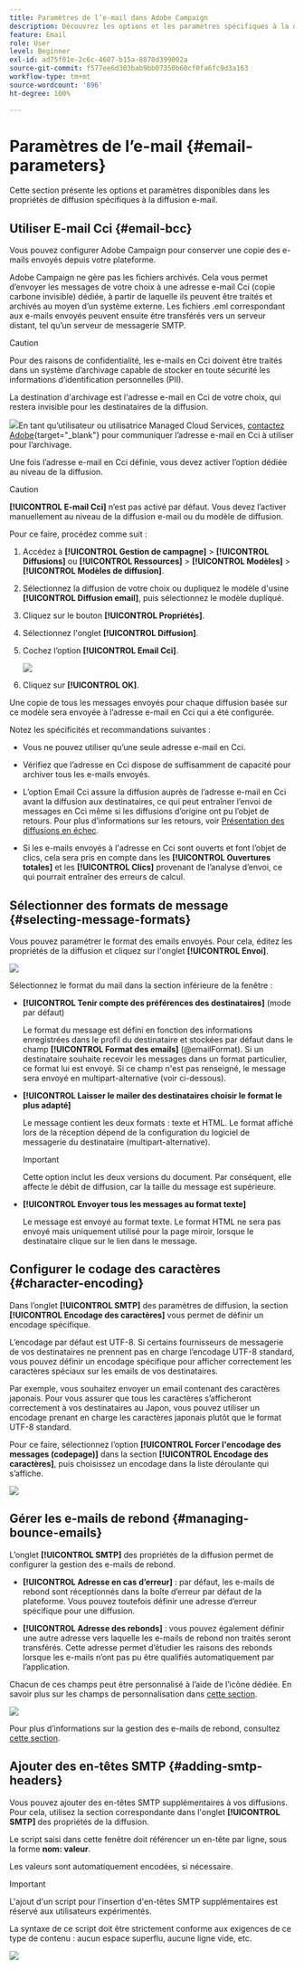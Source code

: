 ```yaml
---
title: Paramètres de l’e-mail dans Adobe Campaign
description: Découvrez les options et les paramètres spécifiques à la diffusion e-mail dans Adobe Campaign.
feature: Email
role: User
level: Beginner
exl-id: ad75f01e-2c6c-4607-b15a-8870d399002a
source-git-commit: f577ee6d303bab9bb07350b60cf0fa6fc9d3a163
workflow-type: tm+mt
source-wordcount: '896'
ht-degree: 100%

---
```


# Paramètres de l’e-mail {#email-parameters}

Cette section présente les options et paramètres disponibles dans les propriétés de diffusion spécifiques à la diffusion e-mail.

## Utiliser E-mail Cci {#email-bcc}

<!--
>[!NOTE]
>
>This capability is available starting Campaign v8.3. To check your version, refer to [this section](../start/compatibility-matrix.md#how-to-check-your-campaign-version-and-buildversion)-->

Vous pouvez configurer Adobe Campaign pour conserver une copie des e-mails envoyés depuis votre plateforme.

Adobe Campaign ne gère pas les fichiers archivés. Cela vous permet d’envoyer les messages de votre choix à une adresse e-mail Cci (copie carbone invisible) dédiée, à partir de laquelle ils peuvent être traités et archivés au moyen d’un système externe. Les fichiers .eml correspondant aux e-mails envoyés peuvent ensuite être transférés vers un serveur distant, tel qu’un serveur de messagerie SMTP.

>[!CAUTION]
>
>Pour des raisons de confidentialité, les e-mails en Cci doivent être traités dans un système d’archivage capable de stocker en toute sécurité les informations d’identification personnelles (PII).

La destination d&#39;archivage est l&#39;adresse e-mail en Cci de votre choix, qui restera invisible pour les destinataires de la diffusion.

![](../assets/do-not-localize/speech.png)En tant qu’utilisateur ou utilisatrice Managed Cloud Services, [contactez Adobe](../start/campaign-faq.md#support){target="_blank"} pour communiquer l’adresse e-mail en Cci à utiliser pour l’archivage.

Une fois l’adresse e-mail en Cci définie, vous devez activer l’option dédiée au niveau de la diffusion.

>[!CAUTION]
>
>**[!UICONTROL E-mail Cci]** n’est pas activé par défaut. Vous devez l’activer manuellement au niveau de la diffusion e-mail ou du modèle de diffusion.

Pour ce faire, procédez comme suit :

1. Accédez à **[!UICONTROL Gestion de campagne]** > **[!UICONTROL Diffusions]** ou **[!UICONTROL Ressources]** > **[!UICONTROL Modèles]** > **[!UICONTROL Modèles de diffusion]**.
1. Sélectionnez la diffusion de votre choix ou dupliquez le modèle d&#39;usine **[!UICONTROL Diffusion email]**, puis sélectionnez le modèle dupliqué.
1. Cliquez sur le bouton **[!UICONTROL Propriétés]**.
1. Sélectionnez l&#39;onglet **[!UICONTROL Diffusion]**.
1. Cochez l’option **[!UICONTROL Email Cci]**.

   ![](assets/email-bcc.png)

1. Cliquez sur **[!UICONTROL OK]**.

Une copie de tous les messages envoyés pour chaque diffusion basée sur ce modèle sera envoyée à l’adresse e-mail en Cci qui a été configurée.

Notez les spécificités et recommandations suivantes :

* Vous ne pouvez utiliser qu’une seule adresse e-mail en Cci.

* Vérifiez que l’adresse en Cci dispose de suffisamment de capacité pour archiver tous les e-mails envoyés.

* L’option Email Cci <!--with Enhanced MTA--> assure la diffusion auprès de l’adresse e-mail en Cci avant la diffusion aux destinataires, ce qui peut entraîner l’envoi de messages en Cci même si les diffusions d’origine ont pu l’objet de retours. Pour plus d’informations sur les retours, voir [Présentation des diffusions en échec](delivery-failures.md).

* Si les e-mails envoyés à l&#39;adresse en Cci sont ouverts et font l’objet de clics, cela sera pris en compte dans les **[!UICONTROL Ouvertures totales]** et les **[!UICONTROL Clics]** provenant de l’analyse d’envoi, ce qui pourrait entraîner des erreurs de calcul.

<!--Only successfully sent emails are taken in account, bounces are not.-->

## Sélectionner des formats de message {#selecting-message-formats}

Vous pouvez paramétrer le format des emails envoyés. Pour cela, éditez les propriétés de la diffusion et cliquez sur l&#39;onglet **[!UICONTROL Envoi]**.

![](assets/email-message-format.png)

Sélectionnez le format du mail dans la section inférieure de la fenêtre :

* **[!UICONTROL Tenir compte des préférences des destinataires]** (mode par défaut)

  Le format du message est défini en fonction des informations enregistrées dans le profil du destinataire et stockées par défaut dans le champ **[!UICONTROL Format des emails]** (@emailFormat). Si un destinataire souhaite recevoir les messages dans un format particulier, ce format lui est envoyé. Si ce champ n&#39;est pas renseigné, le message sera envoyé en multipart-alternative (voir ci-dessous).

* **[!UICONTROL Laisser le mailer des destinataires choisir le format le plus adapté]**

  Le message contient les deux formats : texte et HTML. Le format affiché lors de la réception dépend de la configuration du logiciel de messagerie du destinataire (multipart-alternative).

  >[!IMPORTANT]
  >
  >Cette option inclut les deux versions du document. Par conséquent, elle affecte le débit de diffusion, car la taille du message est supérieure.

* **[!UICONTROL Envoyer tous les messages au format texte]**

  Le message est envoyé au format texte. Le format HTML ne sera pas envoyé mais uniquement utilisé pour la page miroir, lorsque le destinataire clique sur le lien dans le message.

<!--
>[!NOTE]
>
>For more on defining the email content, see [this section]().-->

## Configurer le codage des caractères {#character-encoding}

Dans l’onglet **[!UICONTROL SMTP]** des paramètres de diffusion, la section **[!UICONTROL Encodage des caractères]** vous permet de définir un encodage spécifique.

L’encodage par défaut est UTF-8. Si certains fournisseurs de messagerie de vos destinataires ne prennent pas en charge l’encodage UTF-8 standard, vous pouvez définir un encodage spécifique pour afficher correctement les caractères spéciaux sur les emails de vos destinataires.

Par exemple, vous souhaitez envoyer un email contenant des caractères japonais. Pour vous assurer que tous les caractères s’afficheront correctement à vos destinataires au Japon, vous pouvez utiliser un encodage prenant en charge les caractères japonais plutôt que le format UTF-8 standard.

Pour ce faire, sélectionnez l’option **[!UICONTROL Forcer l&#39;encodage des messages (codepage)]** dans la section **[!UICONTROL Encodage des caractères]**, puis choisissez un encodage dans la liste déroulante qui s’affiche.

![](assets/email-smtp-encoding.png)

## Gérer les e-mails de rebond {#managing-bounce-emails}

L’onglet **[!UICONTROL SMTP]** des propriétés de la diffusion permet de configurer la gestion des e-mails de rebond.

* **[!UICONTROL Adresse en cas d’erreur]** : par défaut, les e-mails de rebond sont réceptionnés dans la boîte d’erreur par défaut de la plateforme. Vous pouvez toutefois définir une adresse d’erreur spécifique pour une diffusion.

* **[!UICONTROL Adresse des rebonds]** : vous pouvez également définir une autre adresse vers laquelle les e-mails de rebond non traités seront transférés. Cette adresse permet d’étudier les raisons des rebonds lorsque les e-mails n’ont pas pu être qualifiés automatiquement par l’application.

Chacun de ces champs peut être personnalisé à l’aide de l’icône dédiée. En savoir plus sur les champs de personnalisation dans [cette section](personalization-fields.md).

![](assets/email-smtp-bounce.png)

Pour plus d’informations sur la gestion des e-mails de rebond, consultez [cette section](delivery-failures.md#bounce-mail-management).

## Ajouter des en-têtes SMTP {#adding-smtp-headers}

Vous pouvez ajouter des en-têtes SMTP supplémentaires à vos diffusions. Pour cela, utilisez la section correspondante dans l&#39;onglet **[!UICONTROL SMTP]** des propriétés de la diffusion.

Le script saisi dans cette fenêtre doit référencer un en-tête par ligne, sous la forme **nom: valeur**.

Les valeurs sont automatiquement encodées, si nécessaire.

>[!IMPORTANT]
>
>L&#39;ajout d&#39;un script pour l&#39;insertion d&#39;en-têtes SMTP supplémentaires est réservé aux utilisateurs expérimentés.
>
>La syntaxe de ce script doit être strictement conforme aux exigences de ce type de contenu : aucun espace superflu, aucune ligne vide, etc.

![](assets/email-smtp-headers.png)

<!--
## Generate mirror page {#generating-mirror-page}

The mirror page is an HTML page accessible online via a web browser. Its content is identical to the email. It can be useful if your recipients are experiencing rendering issues or broken images when trying to view your email in their inbox.

Learn how to insert a link to the mirror page in [this section](mirror-page.md).-->
